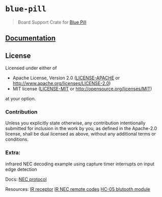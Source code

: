 # `blue-pill`

> Board Support Crate for [Blue Pill]

[Blue Pill]: http://wiki.stm32duino.com/index.php?title=Blue_Pill

## [Documentation](https://japaric.github.io/blue-pill/blue_pill)

## License

Licensed under either of

- Apache License, Version 2.0 ([LICENSE-APACHE](LICENSE-APACHE) or
  http://www.apache.org/licenses/LICENSE-2.0)
- MIT license ([LICENSE-MIT](LICENSE-MIT) or http://opensource.org/licenses/MIT)

at your option.

### Contribution

Unless you explicitly state otherwise, any contribution intentionally submitted
for inclusion in the work by you, as defined in the Apache-2.0 license, shall be
dual licensed as above, without any additional terms or conditions.


### Extra:

infrared NEC decoding example using capture timer interrupts on input edge detection

Docs:
[NEC protocol](http://techdocs.altium.com/display/FPGA/NEC+Infrared+Transmission+Protocol)

Resources:
[IR receptor](https://www.optimusdigital.ro/en/index.php?controller=attachment&id_attachment=240)
[IR NEC remote codes](https://static.optimusdigital.ro/41-thickbox_default/mini-telecomanda.jpg)
[HC-05 blutooth module](https://www.itead.cc/wiki/Serial_Port_Bluetooth_Module_(Master/Slave)_:_HC-05)

